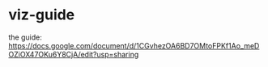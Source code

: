 # viz-guide

the guide: https://docs.google.com/document/d/1CGvhezOA6BD7OMtoFPKf1Ao_meDOZiOX47OKu6Y8CjA/edit?usp=sharing